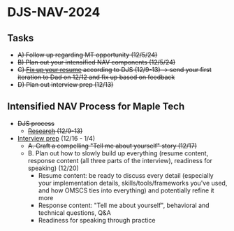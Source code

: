 # DJS-NAV-2024

## Tasks
- ~~A) Follow up regarding MT opportunity (12/5/24)~~
- ~~B) Plan out your intensified NAV components (12/5/24)~~
- ~~C) [Fix up your resume](https://cultivatedculture.com/resume-builder/?resume=1725804276) according to DJS (12/9-13) -> send your first iteration to Dad on 12/12 and fix up based on feedback~~
- ~~D) Plan out interview prep (12/13)~~


## Intensified NAV Process for Maple Tech
- ~~DJS process~~
  - ~~[Research](https://github.com/jerrytigerxu/DJS-NAV-2024/blob/main/MT-Research.md) (12/9-13)~~
- [Interview prep](https://trello.com/c/YbPfgdbb/103-interview-guide) (12/16 - 1/4)
  - ~~A. Craft a compelling "Tell me about yourself" story (12/17)~~
  - B. Plan out how to slowly build up everything (resume content, response content (all three parts of the interview), readiness for speaking) (12/20)
    - Resume content: be ready to discuss every detail (especially your implementation details, skills/tools/frameworks you've used, and how OMSCS ties into everything) and potentially refine it more
    - Response content: "Tell me about yourself", behavioral and technical questions, Q&A
    - Readiness for speaking through practice
